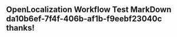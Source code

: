 <properties
ms.topic="hero-topic"
ms.test1="hero-topic"
ms.test2="test"/>


## OpenLocalization Workflow Test MarkDown da10b6ef-7f4f-406b-af1b-f9eebf23040c thanks!



<!--HONumber=Jul16_HO2-->


